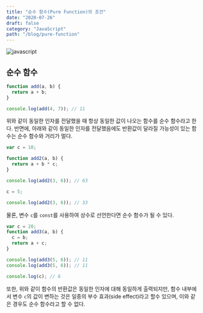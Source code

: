 ```yaml
---
title: "순수 함수(Pure Function)의 조건"
date: "2020-07-26"
draft: false
category: "JavaScript"
path: "/blog/pure-function"
---
```


![javascript](https://blog.martinwork.co.kr/images/javascript/javascript.png)

## 순수 함수

```js
function add(a, b) {
  return a + b;
}

console.log(add(4, 7)); // 11
```

위와 같이 동일한 인자를 전달했을 때 항상 동일한 값이 나오는 함수를 순수 함수라고 한다. 반면에, 아래와 같이 동일한 인자를 전달했음에도 반환값이 달라질 가능성이 있는 함수는 순수 함수와 거리가 멀다.

```js
var c = 10;

function add2(a, b) {
  return a + b * c;
}

console.log(add2(3, 6)); // 63

c = 5;

console.log(add2(3, 6)); // 33
```

물론, 변수 `c`를 `const`를 사용하여 상수로 선언한다면 순수 함수가 될 수 있다.

```js
var c = 20;
function add3(a, b) {
  c = b;
  return a + c;
}

console.log(add3(5, 6)); // 11
console.log(add3(5, 6)); // 11

console.log(c); // 6
```

또한, 위와 같이 함수의 반환값은 동일한 인자에 대해 동일하게 출력되지만, 함수 내부에서 변수 `c`의 값이 변하는 것은 일종의 부수 효과(side effect)라고 할수 있으며, 이와 같은 경우도 순수 함수라고 할 수 없다.
